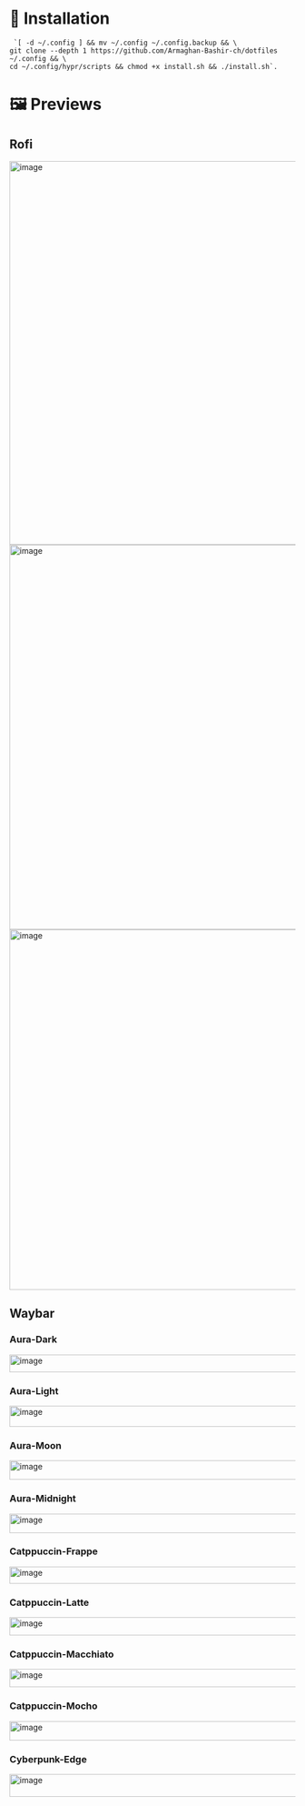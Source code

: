 # 🚀 Installation

<pre><code> `[ -d ~/.config ] && mv ~/.config ~/.config.backup && \
git clone --depth 1 https://github.com/Armaghan-Bashir-ch/dotfiles ~/.config && \
cd ~/.config/hypr/scripts && chmod +x install.sh && ./install.sh`. </code></pre>





# 🖼️ Previews

## Rofi

<img width="1039" height="675" alt="image" src="https://github.com/user-attachments/assets/9e8f66e5-5649-4998-91ba-75aaac6efe68" />

<img width="1008" height="677" alt="image" src="https://github.com/user-attachments/assets/2ff73747-5711-477a-bd73-ae3409b4b06b" />

<img width="979" height="634" alt="image" src="https://github.com/user-attachments/assets/d2a37c4c-02bb-4ac0-a192-fef5e68adf72" />

## Waybar

### Aura-Dark

<img width="1590" height="31" alt="image" src="https://github.com/user-attachments/assets/81394763-e5f8-461c-884a-6fdef88fbe31" />

### Aura-Light

<img width="1595" height="37" alt="image" src="https://github.com/user-attachments/assets/6f0c400a-6667-4d3d-93ab-d019d5589215" />

### Aura-Moon

<img width="1584" height="34" alt="image" src="https://github.com/user-attachments/assets/f97b7979-6886-4db6-bf17-570462890254" />

### Aura-Midnight

<img width="1579" height="34" alt="image" src="https://github.com/user-attachments/assets/49b5f2ed-c303-4a55-bad8-d6d889fa1fca" />

### Catppuccin-Frappe

<img width="1564" height="30" alt="image" src="https://github.com/user-attachments/assets/2258091a-c150-4547-8b4c-7e47bda1ba8a" />

### Catppuccin-Latte

<img width="1581" height="32" alt="image" src="https://github.com/user-attachments/assets/2cfcec34-a02e-46dd-a281-c5df88b7857f" />

### Catppuccin-Macchiato

<img width="1567" height="32" alt="image" src="https://github.com/user-attachments/assets/e098d547-ab30-45b2-8a4c-9c3d328e9d28" />

### Catppuccin-Mocho

<img width="1565" height="34" alt="image" src="https://github.com/user-attachments/assets/ccf4dd23-372c-491d-bdbc-6968dd75725f" />

### Cyberpunk-Edge

<img width="1577" height="40" alt="image" src="https://github.com/user-attachments/assets/29179425-1c8c-408a-a154-a2e4a72a678c" />

### 
